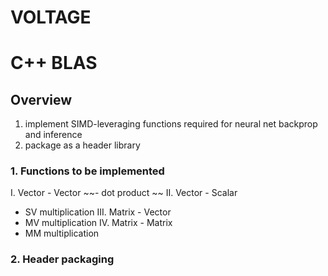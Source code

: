 # VOLTAGE
# C++ BLAS

## Overview
1. implement SIMD-leveraging functions required for neural net backprop and inference
2. package as a header library

###  1. Functions to be implemented
I. Vector - Vector
~~- dot product ~~
II. Vector - Scalar
- SV multiplication
III. Matrix - Vector
- MV multiplication
IV. Matrix - Matrix
- MM multiplication

### 2. Header packaging
